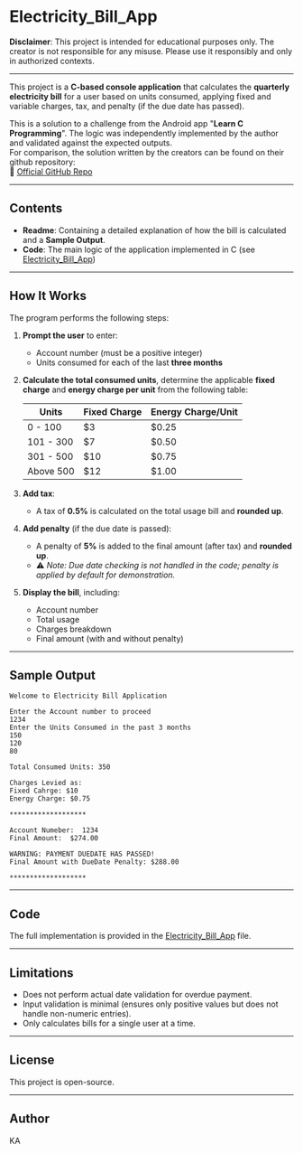 # Electricity_Bill_App

**Disclaimer**: This project is intended for educational purposes only. The creator is not responsible for any misuse. Please use it responsibly and only in authorized contexts.

---

This project is a **C-based console application** that calculates the **quarterly electricity bill** for a user based on units consumed, applying fixed and variable charges, tax, and penalty (if the due date has passed).

This is a solution to a challenge from the Android app "**Learn C Programming**". The logic was independently implemented by the author and validated against the expected outputs.  
For comparison, the solution written by the creators can be found on their github repository:  
🔗 [Official GitHub Repo](https://github.com/coding-cx/electricity_bill_calculator)

---

## Contents
- **Readme**: Containing a detailed explanation of how the bill is calculated and a **Sample Output**.
- **Code**: The main logic of the application implemented in C (see  [Electricity_Bill_App](./Code.c))
---

## How It Works

The program performs the following steps:

1. **Prompt the user** to enter:
   - Account number (must be a positive integer)
   - Units consumed for each of the last **three months**

2. **Calculate the total consumed units**, determine the applicable **fixed charge** and **energy charge per unit** from the following table:

   | Units       | Fixed Charge | Energy Charge/Unit |
   |-------------|--------------|---------------------|
   | 0 - 100     | $3           | $0.25               |
   | 101 - 300   | $7           | $0.50               |
   | 301 - 500   | $10          | $0.75               |
   | Above 500   | $12          | $1.00               |

3. **Add tax**:  
   - A tax of **0.5%** is calculated on the total usage bill and **rounded up**.

4. **Add penalty** (if the due date is passed):  
   - A penalty of **5%** is added to the final amount (after tax) and **rounded up**.
   - ⚠️ *Note: Due date checking is not handled in the code; penalty is applied by default for demonstration.*

5. **Display the bill**, including:
   - Account number
   - Total usage
   - Charges breakdown
   - Final amount (with and without penalty)

---

## Sample Output

```text
Welcome to Electricity Bill Application

Enter the Account number to proceed 
1234
Enter the Units Consumed in the past 3 months 
150
120
80

Total Consumed Units: 350

Charges Levied as: 
Fixed Cahrge: $10 
Energy Charge: $0.75

*******************

Account Numeber:  1234
Final Amount:  $274.00

WARNING: PAYMENT DUEDATE HAS PASSED!
Final Amount with DueDate Penalty: $288.00

*******************
```

---

## Code

The full implementation is provided in the [Electricity_Bill_App](./Code.c) file.

---

## Limitations

- Does not perform actual date validation for overdue payment.
- Input validation is minimal (ensures only positive values but does not handle non-numeric entries).
- Only calculates bills for a single user at a time.

---

## License

This project is open-source.

---

## Author

KA
